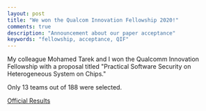 ```yaml
---
layout: post
title: "We won the Qualcom Innovation Fellowship 2020!"
comments: true
description: "Announcement about our paper acceptance"
keywords: "fellowship, acceptance, QIF"
---
```


My colleague Mohamed Tarek and I won the Qualcomm Innovation Fellowship with a
proposal titled "Practical Software Security on Heterogeneous System on Chips."

Only 13 teams out of 188 were selected.  

[Official Results](https://www.qualcomm.com/research/university-relations/innovation-fellowship/2020-north-america)


